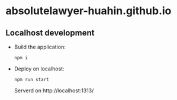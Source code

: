 # absolutelawyer-huahin.github.io

## Localhost development

- Build the application:
  ```shell
  npm i
  ```
- Deploy on localhost:
  ```shell
  npm run start
  ```
  Serverd on http://localhost:1313/
